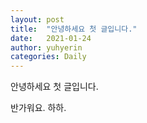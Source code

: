 ```yaml
---
layout: post
title:  "안녕하세요 첫 글입니다."
date:   2021-01-24
author: yuhyerin
categories: Daily
---
```


안녕하세요 첫 글입니다.

반가워요. 하하.
